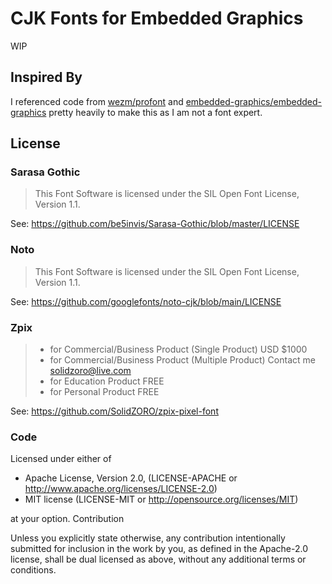 # CJK Fonts for Embedded Graphics

WIP

## Inspired By

I referenced code from [wezm/profont](https://github.com/wezm/profont) and [embedded-graphics/embedded-graphics](https://github.com/embedded-graphics/embedded-graphics) pretty heavily to make this as I am not a font expert.

## License

### Sarasa Gothic

> This Font Software is licensed under the SIL Open Font License, Version 1.1.

See: https://github.com/be5invis/Sarasa-Gothic/blob/master/LICENSE

### Noto

> This Font Software is licensed under the SIL Open Font License, Version 1.1.

See: https://github.com/googlefonts/noto-cjk/blob/main/LICENSE

### Zpix

> - for Commercial/Business Product (Single Product) USD $1000
> - for Commercial/Business Product (Multiple Product) Contact me solidzoro@live.com
> - for Education Product FREE
> - for Personal Product FREE

See: https://github.com/SolidZORO/zpix-pixel-font

### Code

Licensed under either of

- Apache License, Version 2.0, (LICENSE-APACHE or http://www.apache.org/licenses/LICENSE-2.0)
- MIT license (LICENSE-MIT or http://opensource.org/licenses/MIT)

at your option.
Contribution

Unless you explicitly state otherwise, any contribution intentionally submitted for inclusion in the work by you, as defined in the Apache-2.0 license, shall be dual licensed as above, without any additional terms or conditions.
